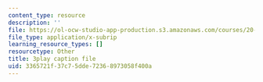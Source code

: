 ```yaml
---
content_type: resource
description: ''
file: https://ol-ocw-studio-app-production.s3.amazonaws.com/courses/20-219-becoming-the-next-bill-nye-writing-and-hosting-the-educational-show-january-iap-2015/3365721f37c75dde72368973058f400a_Docl3KOqnHI.srt
file_type: application/x-subrip
learning_resource_types: []
resourcetype: Other
title: 3play caption file
uid: 3365721f-37c7-5dde-7236-8973058f400a
---
```

